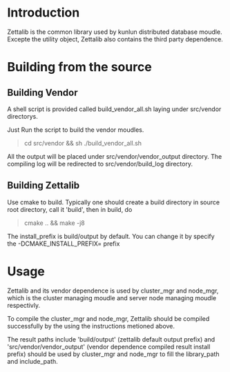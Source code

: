# Introduction

Zettalib is the common library used by kunlun distributed database moudle. Excepte the utility object, Zettalib also contains the third party dependence.

# Building from the source

## Building Vendor

A shell script is provided called build_vendor_all.sh laying under src/vendor directorys.

Just Run the script to build the vendor moudles.

> cd src/vendor && sh ./build_vendor_all.sh

All the output will be placed under src/vendor/vendor_output directory.
The compiling log will be redirected to src/vendor/build_log directory.

## Building Zettalib

Use cmake to build. Typically one should create a build directory in source root directory, call it 'build', then in build, do

> cmake .. && make -j8

The install_prefix is build/output by default. You can change it by specify the -DCMAKE_INSTALL_PREFIX= prefix

# Usage

Zettalib and its vendor dependence is used by cluster_mgr and node_mgr, which is the cluster managing moudle and server node managing moudle respectivly.

To compile the cluster_mgr and node_mgr, Zettalib should be compiled successfully by the using the instructions metioned above.

The result paths include 'build/output' (zettalib default output prefix) and 'src/vendor/vendor_output' (vendor dependence compiled result install prefix) should be used by cluster_mgr and node_mgr to fill the library_path and include_path.
